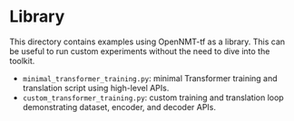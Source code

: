 # Library

This directory contains examples using OpenNMT-tf as a library. This can be useful to run custom experiments without the need to dive into the toolkit.

* `minimal_transformer_training.py`: minimal Transformer training and translation script using high-level APIs.
* `custom_transformer_training.py`: custom training and translation loop demonstrating dataset, encoder, and decoder APIs.

